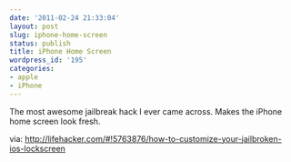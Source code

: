 ```yaml
---
date: '2011-02-24 21:33:04'
layout: post
slug: iphone-home-screen
status: publish
title: iPhone Home Screen
wordpress_id: '195'
categories:
- apple
- iPhone
---
```


The most awesome jailbreak hack I ever came across. Makes the iPhone home screen look fresh.

via: http://lifehacker.com/#!5763876/how-to-customize-your-jailbroken-ios-lockscreen

